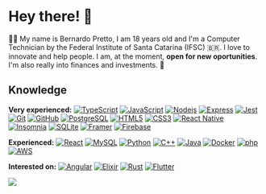 # Hey there! :wave:

:man_technologist: My name is Bernardo Pretto, I am 18 years old and I'm a Computer Technician by the Federal Institute of Santa Catarina (IFSC) :brazil:. I love to innovate and help people. I am, at the moment, **open for new oportunities**. I'm also really into finances and investments. :money_with_wings:

## Knowledge

**Very experienced:**
[![TypeScript](https://img.shields.io/badge/-TypeScript-000000?style=flat-square&logo=typescript&link=https://github.com/bpretto/)](https://github.com/bpretto/)
[![JavaScript](https://img.shields.io/badge/-JavaScript-black?style=flat-square&logo=javascript&link=https://github.com/bpretto/)](https://github.com/bpretto/)
[![Nodejs](https://img.shields.io/badge/-Nodejs-black?style=flat-square&logo=Node.js&link=https://github.com/bpretto/)](https://github.com/bpretto/)
[![Express](https://img.shields.io/badge/-Express-009f38?style=flat-square&logo=Express&link=https://github.com/bpretto/)](https://github.com/bpretto/)
[![Jest](https://img.shields.io/badge/-Jest-97737d?style=flat-square&logo=jest&link=https://github.com/bpretto/)](https://github.com/bpretto/)
[![Git](https://img.shields.io/badge/-Git-black?style=flat-square&logo=git&link=https://github.com/bpretto/)](https://github.com/bpretto/)
[![GitHub](https://img.shields.io/badge/-GitHub-181717?style=flat-square&logo=github&link=https://github.com/bpretto/)](https://github.com/bpretto/)
[![PostgreSQL](https://img.shields.io/badge/-PostgreSQL-fff?style=flat-square&logo=postgresql&link=https://github.com/bpretto/)](https://github.com/bpretto/)
[![HTML5](https://img.shields.io/badge/-HTML5-E34F26?style=flat-square&logo=html5&logoColor=white&link=https://github.com/bpretto/)](https://github.com/bpretto/)
[![CSS3](https://img.shields.io/badge/-CSS3-1572B6?style=flat-square&logo=css3&link=https://github.com/bpretto/)](https://github.com/bpretto/)
[![React Native](https://img.shields.io/badge/-React%20Native-black?style=flat-square&logo=react&link=https://github.com/bpretto/)](https://github.com/bpretto/)
[![Insomnia](https://img.shields.io/badge/-Insomnia-5849BE?style=flat-square&logo=Insomnia&link=https://github.com/bpretto/)](https://github.com/bpretto/)
[![SQLite](https://img.shields.io/badge/-SQLite-003B57?style=flat-square&logo=sqlite&link=https://github.com/bpretto/)](https://github.com/bpretto/)
[![Framer](https://img.shields.io/badge/-Framer-2596be?style=flat-square&logo=framer&link=https://github.com/bpretto/)](https://github.com/bpretto/)
[![Firebase](https://img.shields.io/badge/-Firebase-039be6?style=flat-square&logo=firebase&link=https://github.com/bpretto/)](https://github.com/bpretto/)




**Experienced:**
[![React](https://img.shields.io/badge/-React-black?style=flat-square&logo=react&link=https://github.com/bpretto/)](https://github.com/bpretto/)
[![MySQL](https://img.shields.io/badge/-MySQL-fff?style=flat-square&logo=mysql&link=https://github.com/bpretto/)](https://github.com/bpretto/)
[![Python](https://img.shields.io/badge/-Python-f6d145?style=flat-square&logo=Python&link=https://github.com/bpretto/)](https://github.com/bpretto/)
[![C++](https://img.shields.io/badge/-C++-00599C?style=flat-square&logo=c%2B%2B&link=https://github.com/bpretto/)](https://github.com/bpretto/)
[![Java](https://img.shields.io/badge/Java-%23ED8B00.svg?&style=flat-square&logo=Java&link=https://github.com/bpretto/)](https://github.com/bpretto/)
[![Docker](https://img.shields.io/badge/-Docker-fff?style=flat-square&logo=docker&link=https://github.com/bpretto/)](https://github.com/bpretto/)
[![php](https://img.shields.io/badge/-php-fff?style=flat-square&logo=php&link=https://github.com/bpretto/)](https://github.com/bpretto/)
[![AWS](https://img.shields.io/badge/-Amazon%20Web%20Services-232f3e?style=flat-square&logo=amazon-aws&link=https://github.com/bpretto/)](https://github.com/bpretto/)


**Interested on:**
[![Angular](https://img.shields.io/badge/Angular-c1132d.svg?&style=flat-square&logo=Angular&link=https://github.com/bpretto/)](https://github.com/bpretto/)
[![Elixir](https://img.shields.io/badge/Elixir-%234B275F.svg?&style=flat-square&logo=Elixir&link=https://github.com/bpretto/)](https://github.com/bpretto/)
[![Rust](https://img.shields.io/badge/Rust-%23000000.svg?&style=flat-square&logo=Rust&link=https://github.com/bpretto/)](https://github.com/bpretto/)
[![Flutter](https://img.shields.io/badge/Flutter%20-%2302569B.svg?&style=flat-square&logo=Flutter&link=https://github.com/bpretto/)](https://github.com/bpretto/)



<img src="https://github-readme-stats.vercel.app/api/top-langs/?username=bpretto&layout=compact&bg_color=0d1117&text_color=fff">

